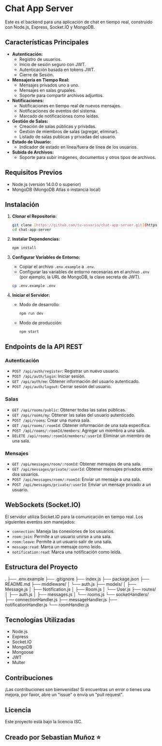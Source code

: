 # Chat App Server

Este es el backend para una aplicación de chat en tiempo real, construido con Node.js, Express, Socket.IO y MongoDB.

## Características Principales

* **Autenticación:**
    * Registro de usuarios.
    * Inicio de sesión seguro con JWT.
    * Autenticación basada en tokens JWT.
    * Cierre de Sesión.
* **Mensajería en Tiempo Real:**
    * Mensajes privados uno a uno.
    * Mensajes en salas grupales.
    * Soporte para compartir archivos adjuntos.
* **Notificaciones:**
    * Notificaciones en tiempo real de nuevos mensajes.
    * Notificaciones de eventos del sistema.
    * Marcado de notificaciones como leídas.
* **Gestión de Salas:**
    * Creación de salas públicas y privadas.
    * Gestión de miembros de salas (agregar, eliminar).
    * Listado de salas publicas y privadas del usuario.
* **Estado de Usuario:**
    * Indicador de estado en línea/fuera de línea de los usuarios.
* **Subida de Archivos:**
    * Soporte para subir imágenes, documentos y otros tipos de archivos.

## Requisitos Previos

* Node.js (versión 14.0.0 o superior)
* MongoDB (MongoDB Atlas o instancia local)

## Instalación

1.  **Clonar el Repositorio:**

    ```bash
    git clone [https://github.com/tu-usuario/chat-app-server.git](https://github.com/tu-usuario/chat-app-server.git)
    cd chat-app-server
    ```

2.  **Instalar Dependencias:**

    ```bash
    npm install
    ```

3.  **Configurar Variables de Entorno:**

    * Copiar el archivo `.env.example` a `.env`.
    * Configurar las variables de entorno necesarias en el archivo `.env` (por ejemplo, la URL de MongoDB, la clave secreta de JWT).

    ```bash
    cp .env.example .env
    ```

4.  **Iniciar el Servidor:**

    * Modo de desarrollo:

        ```bash
        npm run dev
        ```

    * Modo de producción:

        ```bash
        npm start
        ```

## Endpoints de la API REST

### Autenticación

* `POST /api/auth/register`: Registrar un nuevo usuario.
* `POST /api/auth/login`: Iniciar sesión.
* `GET /api/auth/me`: Obtener información del usuario autenticado.
* `POST /api/auth/logout`: Cerrar sesión del usuario.

### Salas

* `GET /api/rooms/public`: Obtener todas las salas públicas.
* `GET /api/rooms/my`: Obtener las salas del usuario autenticado.
* `POST /api/rooms`: Crear una nueva sala.
* `GET /api/rooms/:roomId`: Obtener información de una sala específica.
* `POST /api/rooms/:roomId/members`: Agregar un miembro a una sala.
* `DELETE /api/rooms/:roomId/members/:userId`: Eliminar un miembro de una sala.

### Mensajes

* `GET /api/messages/room/:roomId`: Obtener mensajes de una sala.
* `GET /api/messages/private/:userId`: Obtener mensajes privados entre dos usuarios.
* `POST /api/messages/room/:roomId`: Enviar un mensaje a una sala.
* `POST /api/messages/private/:userId`: Enviar un mensaje privado a un usuario.

## WebSockets (Socket.IO)

El servidor utiliza Socket.IO para la comunicación en tiempo real. Los siguientes eventos son manejados:

* `connection`: Maneja las conexiones de los usuarios.
* `room:join`: Permite a un usuario unirse a una sala.
* `room:leave`: Permite a un usuario salir de una sala.
* `message:read`: Marca un mensaje como leído.
* `notification:read`: Marca una notificación como leída.

## Estructura del Proyecto

.
├── .env.example
├── .gitignore
├── index.js
├── package.json
├── README.md
├── middleware/
│   └── auth.js
├── models/
│   ├── Message.js
│   ├── Notification.js
│   ├── Room.js
│   └── User.js
├── routes/
│   ├── auth.js
│   ├── messages.js
│   └── rooms.js
└── socketHandlers/
    ├── connectionHandler.js
    ├── messageHandler.js
    ├── notificationHandler.js
    └── roomHandler.js

## Tecnologías Utilizadas

* Node.js
* Express
* Socket.IO
* MongoDB
* Mongoose
* JWT
* Multer

## Contribuciones

¡Las contribuciones son bienvenidas! Si encuentras un error o tienes una mejora, por favor, abre un "issue" o envía un "pull request".

## Licencia

Este proyecto está bajo la licencia ISC.

## Creado por Sebastian Muñoz ⭐